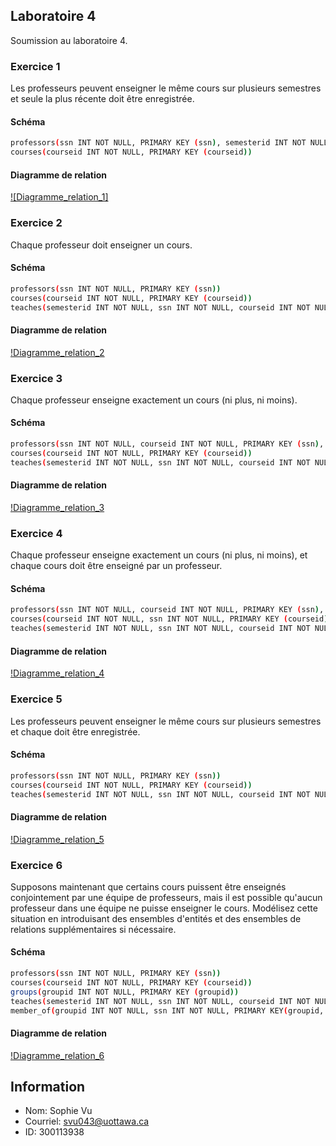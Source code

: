 ## Laboratoire 4
Soumission au laboratoire 4.

### Exercice 1
Les professeurs peuvent enseigner le même cours sur plusieurs semestres et seule la plus récente doit être enregistrée.
#### Schéma
```sh
professors(ssn INT NOT NULL, PRIMARY KEY (ssn), semesterid INT NOT NULL)
courses(courseid INT NOT NULL, PRIMARY KEY (courseid))
```
#### Diagramme de relation
[![Diagramme_relation_1]](https://github.com/vusophie/csi2532_playground/blob/lab04/Diagramme_relation_1.png)

### Exercice 2
Chaque professeur doit enseigner un cours.
#### Schéma
```sh
professors(ssn INT NOT NULL, PRIMARY KEY (ssn))
courses(courseid INT NOT NULL, PRIMARY KEY (courseid))
teaches(semesterid INT NOT NULL, ssn INT NOT NULL, courseid INT NOT NULL, PRIMARY KEY (ssn, courseid), FOREIGN KEY ssn REFERENCES professors, FOREIGN KEY courseid REFERENCES courses)
```
#### Diagramme de relation
[!Diagramme_relation_2](https://github.com/vusophie/csi2532_playground/blob/lab04/Diagramme_relation_2.png)

### Exercice 3
Chaque professeur enseigne exactement un cours (ni plus, ni moins).
#### Schéma
```sh
professors(ssn INT NOT NULL, courseid INT NOT NULL, PRIMARY KEY (ssn), FOREIGN KEY courseid REFERENCES courses (courseid))
courses(courseid INT NOT NULL, PRIMARY KEY (courseid))
teaches(semesterid INT NOT NULL, ssn INT NOT NULL, courseid INT NOT NULL, PRIMARY KEY (ssn, courseid), FOREIGN KEY ssn REFERENCES professors, FOREIGN KEY courseid REFERENCES courseid)
```
#### Diagramme de relation
[!Diagramme_relation_3](https://github.com/vusophie/csi2532_playground/blob/lab04/Diagramme_relation_3.png)

### Exercice 4
Chaque professeur enseigne exactement un cours (ni plus, ni moins), et chaque cours doit être enseigné par un professeur.
#### Schéma
```sh
professors(ssn INT NOT NULL, courseid INT NOT NULL, PRIMARY KEY (ssn), FOREIGN KEY courseid REFERENCES courses (courseid))
courses(courseid INT NOT NULL, ssn INT NOT NULL, PRIMARY KEY (courseid), FOREIGN KEY ssn REFERENCES professors (ssn))
teaches(semesterid INT NOT NULL, ssn INT NOT NULL, courseid INT NOT NULL, PRIMARY KEY (ssn, courseid), FOREIGN KEY ssn REFERENCES professors, FOREIGN KEY courseid REFERENCES courseid)
```
#### Diagramme de relation
[!Diagramme_relation_4](https://github.com/vusophie/csi2532_playground/blob/lab04/Diagramme_relation_4.png)

### Exercice 5
Les professeurs peuvent enseigner le même cours sur plusieurs semestres et chaque doit être enregistrée.
#### Schéma
```sh
professors(ssn INT NOT NULL, PRIMARY KEY (ssn))
courses(courseid INT NOT NULL, PRIMARY KEY (courseid))
teaches(semesterid INT NOT NULL, ssn INT NOT NULL, courseid INT NOT NULL, PRIMARY KEY (semesterid), FOREIGN KEY ssn REFERENCES professors (smesterid), FOREIGN KEY courseid REFERENCES courses (courseid))
```
#### Diagramme de relation
[!Diagramme_relation_5](https://github.com/vusophie/csi2532_playground/blob/lab04/Diagramme_relation_5.png)

### Exercice 6
Supposons maintenant que certains cours puissent être enseignés conjointement par une équipe de professeurs, mais il est possible qu'aucun professeur dans une équipe ne puisse enseigner le cours. Modélisez cette situation en introduisant des ensembles d'entités et des ensembles de relations supplémentaires si nécessaire.
#### Schéma
```sh
professors(ssn INT NOT NULL, PRIMARY KEY (ssn))
courses(courseid INT NOT NULL, PRIMARY KEY (courseid))
groups(groupid INT NOT NULL, PRIMARY KEY (groupid))
teaches(semesterid INT NOT NULL, ssn INT NOT NULL, courseid INT NOT NULL, PRIMARY KEY (ssn, courseid), FOREIGN KEY ssn REFERENCES professors (smesterid), FOREIGN KEY courseid REFERENCES courses (courseid))
member_of(groupid INT NOT NULL, ssn INT NOT NULL, PRIMARY KEY(groupid, ssn), FOREIGN KEY groupid REFERENCES groups, FOREIGN KEY ssn REFERENCES professors)
```
#### Diagramme de relation
[!Diagramme_relation_6](https://github.com/vusophie/csi2532_playground/blob/lab04/Diagramme_relation_6.png)

## Information
* Nom: Sophie Vu
* Courriel: svu043@uottawa.ca
* ID: 300113938


